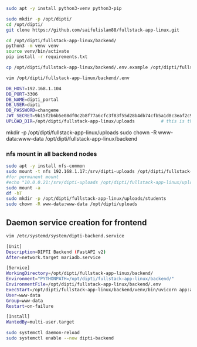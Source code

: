 
```bash
sudo apt -y install python3-venv python3-pip
```

```bash
sudo mkdir -p /opt/dipti/
cd /opt/dipti/
git clone https://github.com/saifulislam88/fullstack-app-linux.git
```

```bash
cd /opt/dipti/fullstack-app-linux/backend/
python3 -m venv venv
source venv/bin/activate
pip install -r requirements.txt
```

```bash
cp /opt/dipti/fullstack-app-linux/backend/.env.example /opt/dipti/fullstack-app-linux/backend/.env
```

```bash
vim /opt/dipti/fullstack-app-linux/backend/.env
```

```bash
DB_HOST=192.168.1.104
DB_PORT=3306
DB_NAME=dipti_portal
DB_USER=dipti
DB_PASSWORD=changeme
JWT_SECRET=9b15f2b6b5e08df0c2b8f77a6cfc3f83f55d28b4db74cfb5a1d8c3eaf2c98271
UPLOAD_DIR=/opt/dipti/fullstack-app-linux/uploads          # this is the NFS mount path
```

mkdir -p /opt/dipti/fullstack-app-linux/uploads
sudo chown -R www-data:www-data /opt/dipti/fullstack-app-linux/backend


### nfs mount in all backend nodes

```bash
sudo apt -y install nfs-common
sudo mount -t nfs 192.168.1.17:/srv/dipti-uploads /opt/dipti/fullstack-app-linux/uploads
#for permanent mount
#echo "10.0.0.21:/srv/dipti-uploads /opt/dipti/fullstack-app-linux/uploads nfs defaults,_netdev 0 0" | sudo tee -a /etc/fstab
sudo mount -a
df -hT
sudo mkdir -p /opt/dipti/fullstack-app-linux/uploads/students
sudo chown -R www-data:www-data /opt/dipti/uploads
```

## Daemon service creation for frontend
```bash
vim /etc/systemd/system/dipti-backend.service
```


```bash
[Unit]
Description=DIPTI Backend (FastAPI v2)
After=network.target mariadb.service

[Service]
WorkingDirectory=/opt/dipti/fullstack-app-linux/backend/
Environment="PYTHONPATH=/opt/dipti/fullstack-app-linux/backend/"
EnvironmentFile=/opt/dipti/fullstack-app-linux/backend/.env
ExecStart=/opt/dipti/fullstack-app-linux/backend/venv/bin/uvicorn app:app --host 0.0.0.0 --port 8000
User=www-data
Group=www-data
Restart=on-failure

[Install]
WantedBy=multi-user.target
```

```bash
sudo systemctl daemon-reload
sudo systemctl enable --now dipti-backend
```
